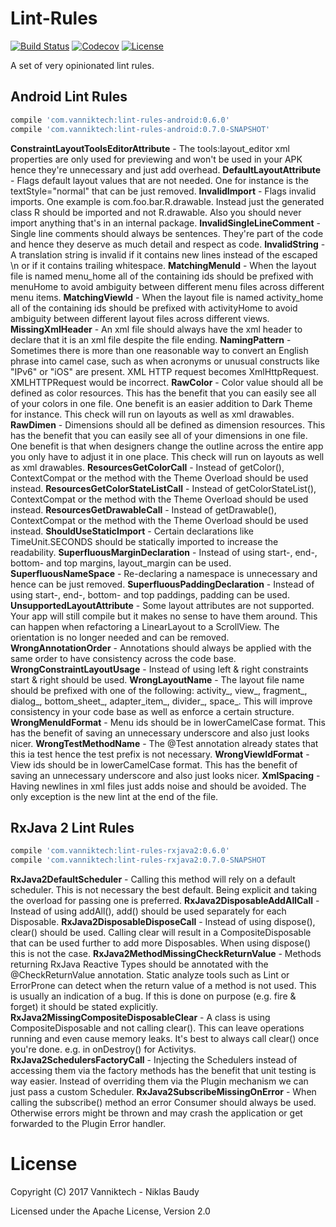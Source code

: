 Lint-Rules
==========

[![Build Status](https://travis-ci.org/vanniktech/lint-rules.svg?branch=master)](https://travis-ci.org/vanniktech/lint-rules?branch=master)
[![Codecov](https://codecov.io/github/vanniktech/lint-rules/coverage.svg?branch=master)](https://codecov.io/github/vanniktech/lint-rules?branch=master)
[![License](http://img.shields.io/:license-apache-blue.svg)](http://www.apache.org/licenses/LICENSE-2.0.html)

A set of very opinionated lint rules.

## Android Lint Rules

```groovy
compile 'com.vanniktech:lint-rules-android:0.6.0'
compile 'com.vanniktech:lint-rules-android:0.7.0-SNAPSHOT'
```

**ConstraintLayoutToolsEditorAttribute** - The tools:layout_editor xml properties are only used for previewing and won't be used in your APK hence they're unnecessary and just add overhead.
**DefaultLayoutAttribute** - Flags default layout values that are not needed. One for instance is the textStyle="normal" that can be just removed.
**InvalidImport** - Flags invalid imports. One example is com.foo.bar.R.drawable. Instead just the generated class R should be imported and not R.drawable. Also you should never import anything that's in an internal package.
**InvalidSingleLineComment** - Single line comments should always be sentences. They're part of the code and hence they deserve as much detail and respect as code.
**InvalidString** - A translation string is invalid if it contains new lines instead of the escaped \\n or if it contains trailing whitespace.
**MatchingMenuId** - When the layout file is named menu_home all of the containing ids should be prefixed with menuHome to avoid ambiguity between different menu files across different menu items.
**MatchingViewId** - When the layout file is named activity_home all of the containing ids should be prefixed with activityHome to avoid ambiguity between different layout files across different views.
**MissingXmlHeader** - An xml file should always have the xml header to declare that it is an xml file despite the file ending.
**NamingPattern** - Sometimes there is more than one reasonable way to convert an English phrase into camel case, such as when acronyms or unusual constructs like "IPv6" or "iOS" are present. XML HTTP request becomes XmlHttpRequest. XMLHTTPRequest would be incorrect.
**RawColor** - Color value should all be defined as color resources. This has the benefit that you can easily see all of your colors in one file. One benefit is an easier addition to Dark Theme for instance. This check will run on layouts as well as xml drawables.
**RawDimen** - Dimensions should all be defined as dimension resources. This has the benefit that you can easily see all of your dimensions in one file. One benefit is that when designers change the outline across the entire app you only have to adjust it in one place. This check will run on layouts as well as xml drawables.
**ResourcesGetColorCall** - Instead of getColor(), ContextCompat or the method with the Theme Overload should be used instead.
**ResourcesGetColorStateListCall** - Instead of getColorStateList(), ContextCompat or the method with the Theme Overload should be used instead.
**ResourcesGetDrawableCall** - Instead of getDrawable(), ContextCompat or the method with the Theme Overload should be used instead.
**ShouldUseStaticImport** - Certain declarations like TimeUnit.SECONDS should be statically imported to increase the readability.
**SuperfluousMarginDeclaration** - Instead of using start-, end-, bottom- and top margins, layout_margin can be used.
**SuperfluousNameSpace** - Re-declaring a namespace is unnecessary and hence can be just removed.
**SuperfluousPaddingDeclaration** - Instead of using start-, end-, bottom- and top paddings, padding can be used.
**UnsupportedLayoutAttribute** - Some layout attributes are not supported. Your app will still compile but it makes no sense to have them around. This can happen when refactoring a LinearLayout to a ScrollView. The orientation is no longer needed and can be removed.
**WrongAnnotationOrder** - Annotations should always be applied with the same order to have consistency across the code base.
**WrongConstraintLayoutUsage** - Instead of using left & right constraints start & right should be used.
**WrongLayoutName** - The layout file name should be prefixed with one of the following: activity_, view_, fragment_, dialog_, bottom_sheet_, adapter_item_, divider_, space_. This will improve consistency in your code base as well as enforce a certain structure.
**WrongMenuIdFormat** - Menu ids should be in lowerCamelCase format. This has the benefit of saving an unnecessary underscore and also just looks nicer.
**WrongTestMethodName** - The @Test annotation already states that this ia test hence the test prefix is not necessary.
**WrongViewIdFormat** - View ids should be in lowerCamelCase format. This has the benefit of saving an unnecessary underscore and also just looks nicer.
**XmlSpacing** - Having newlines in xml files just adds noise and should be avoided. The only exception is the new lint at the end of the file.

## RxJava 2 Lint Rules

```groovy
compile 'com.vanniktech:lint-rules-rxjava2:0.6.0'
compile 'com.vanniktech:lint-rules-rxjava2:0.7.0-SNAPSHOT
```

**RxJava2DefaultScheduler** - Calling this method will rely on a default scheduler. This is not necessary the best default. Being explicit and taking the overload for passing one is preferred.
**RxJava2DisposableAddAllCall** - Instead of using addAll(), add() should be used separately for each Disposable.
**RxJava2DisposableDisposeCall** - Instead of using dispose(), clear() should be used. Calling clear will result in a CompositeDisposable that can be used further to add more Disposables. When using dispose() this is not the case.
**RxJava2MethodMissingCheckReturnValue** - Methods returning RxJava Reactive Types should be annotated with the @CheckReturnValue annotation. Static analyze tools such as Lint or ErrorProne can detect when the return value of a method is not used. This is usually an indication of a bug. If this is done on purpose (e.g. fire & forget) it should be stated explicitly.
**RxJava2MissingCompositeDisposableClear** - A class is using CompositeDisposable and not calling clear(). This can leave operations running and even cause memory leaks. It's best to always call clear() once you're done. e.g. in onDestroy() for Activitys.
**RxJava2SchedulersFactoryCall** - Injecting the Schedulers instead of accessing them via the factory methods has the benefit that unit testing is way easier. Instead of overriding them via the Plugin mechanism we can just pass a custom Scheduler.
**RxJava2SubscribeMissingOnError** - When calling the subscribe() method an error Consumer should always be used. Otherwise errors might be thrown and may crash the application or get forwarded to the Plugin Error handler.

# License

Copyright (C) 2017 Vanniktech - Niklas Baudy

Licensed under the Apache License, Version 2.0